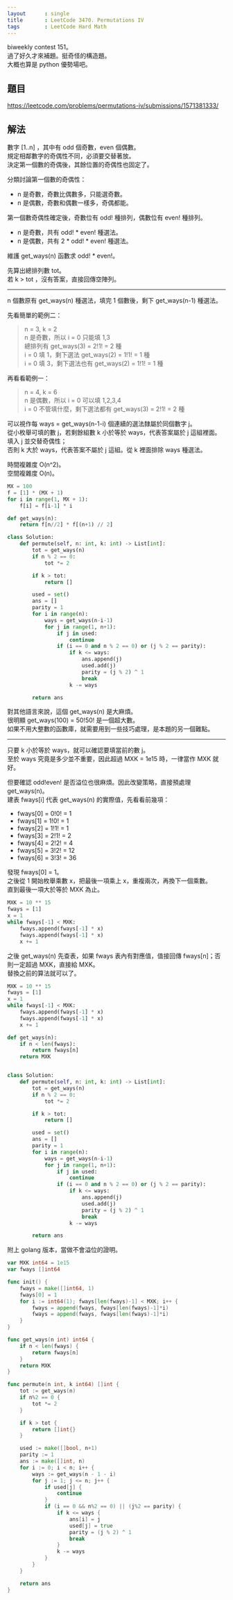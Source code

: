 ```yaml
---
layout      : single
title       : LeetCode 3470. Permutations IV
tags        : LeetCode Hard Math
---
```

biweekly contest 151。  
過了好久才來補題。挺奇怪的構造題。  
大概也算是 python 優勢場吧。  

## 題目

<https://leetcode.com/problems/permutations-iv/submissions/1571381333/>

## 解法

數字 [1..n] ，其中有 odd 個奇數，even 個偶數。  
規定相鄰數字的奇偶性不同，必須要交替著放。  
決定第一個數的奇偶後，其餘位置的奇偶性也固定了。  

分類討論第一個數的奇偶性：  

- n 是奇數，奇數比偶數多，只能選奇數。  
- n 是偶數，奇數和偶數一樣多，奇偶都能。  

第一個數奇偶性確定後，奇數位有 odd! 種排列，偶數位有 even! 種排列。  

- n 是奇數，共有 odd! \* even! 種選法。
- n 是偶數，共有 2 \* odd! \* even! 種選法。  

維護 get_ways(n) 函數求 odd! \* even!。  

先算出總排列數 tot。  
若 k > tot ，沒有答案，直接回傳空陣列。  

---

n 個數原有 get_ways(n) 種選法，填完 1 個數後，剩下 get_ways(n-1) 種選法。  

先看簡單的範例二：  
> n = 3, k = 2  
> n 是奇數，所以 i = 0 只能填 1,3  
> 總排列有 get_ways(3) = 2!1! = 2 種  
> i = 0 填 1，剩下選法 get_ways(2) = 1!1! = 1 種  
> i = 0 填 3，剩下選法也有 get_ways(2) = 1!1! = 1 種  

再看看範例一：  
> n = 4, k = 6  
> n 是偶數，所以 i = 0 可以填 1,2,3,4  
> i = 0 不管填什麼，剩下選法都有 get_ways(3) = 2!1! = 2 種  

可以視作每 ways = get_ways(n-1-i) 個連續的選法隸屬於同個數字 j。  
從小枚舉可填的數 j，若剩餘組數 k 小於等於 ways，代表答案屬於 j 這組裡面。填入 j 並交替奇偶性；  
否則 k 大於 ways，代表答案不屬於 j 這組。從 k 裡面排除 ways 種選法。  

時間複雜度 O(n^2)。  
空間複雜度 O(n)。  

```python
MX = 100
f = [1] * (MX + 1)
for i in range(1, MX + 1):
    f[i] = f[i-1] * i

def get_ways(n):
    return f[n//2] * f[(n+1) // 2]

class Solution:
    def permute(self, n: int, k: int) -> List[int]:
        tot = get_ways(n)
        if n % 2 == 0:
            tot *= 2

        if k > tot:
            return []

        used = set()
        ans = []
        parity = 1
        for i in range(n):
            ways = get_ways(n-i-1)
            for j in range(1, n+1):
                if j in used:
                    continue
                if (i == 0 and n % 2 == 0) or (j % 2 == parity):
                    if k <= ways:
                        ans.append(j)
                        used.add(j)
                        parity = (j % 2) ^ 1
                        break
                    k -= ways

        return ans
```

對其他語言來說，這個 get_ways(n) 是大麻煩。  
很明顯 get_ways(100) = 50!50! 是一個超大數。  
如果不用大整數的函數庫，就需要用到一些技巧處理，是本題的另一個難點。  

---

只要 k 小於等於 ways，就可以確認要填當前的數 j。  
至於 ways 究竟是多少並不重要，因此超過 MXK = 1e15 時，一律當作 MXK 就好。  

但要確認 odd!even! 是否溢位也很麻煩。因此改變策略，直接預處理 get_ways(n)。  
建表 fways[i] 代表 get_ways(n) 的實際值，先看看前幾項：  

- fways[0] = 0!0! = 1
- fways[1] = 1!0! = 1  
- fways[2] = 1!1! = 1  
- fways[3] = 2!1! = 2  
- fways[4] = 2!2! = 4  
- fways[5] = 3!2! = 12  
- fways[6] = 3!3! = 36  

發現 fways[0] = 1。  
之後從 1 開始枚舉乘數 x，把最後一項乘上 x，重複兩次，再換下一個乘數。  
直到最後一項大於等於 MXK 為止。  

```python
MXK = 10 ** 15
fways = [1]
x = 1
while fways[-1] < MXK:
    fways.append(fways[-1] * x)
    fways.append(fways[-1] * x)
    x += 1
```

之後 get_ways(n) 先查表，如果 fways 表內有對應值，值接回傳 fways[n]；否則一定超過 MXK，直接給 MXK。  
替換之前的算法就可以了。  

```python
MXK = 10 ** 15
fways = [1]
x = 1
while fways[-1] < MXK:
    fways.append(fways[-1] * x)
    fways.append(fways[-1] * x)
    x += 1

def get_ways(n):
    if n < len(fways):
        return fways[n]
    return MXK


class Solution:
    def permute(self, n: int, k: int) -> List[int]:
        tot = get_ways(n)
        if n % 2 == 0:
            tot *= 2

        if k > tot:
            return []

        used = set()
        ans = []
        parity = 1
        for i in range(n):
            ways = get_ways(n-i-1)
            for j in range(1, n+1):
                if j in used:
                    continue
                if (i == 0 and n % 2 == 0) or (j % 2 == parity):
                    if k <= ways:
                        ans.append(j)
                        used.add(j)
                        parity = (j % 2) ^ 1
                        break
                    k -= ways

        return ans
```

附上 golang 版本，當做不會溢位的證明。  

```go
var MXK int64 = 1e15
var fways []int64

func init() {
    fways = make([]int64, 1)
    fways[0] = 1
    for i := int64(1); fways[len(fways)-1] < MXK; i++ {
        fways = append(fways, fways[len(fways)-1]*i)
        fways = append(fways, fways[len(fways)-1]*i)
    }
}

func get_ways(n int) int64 {
    if n < len(fways) {
        return fways[n]
    }
    return MXK
}

func permute(n int, k int64) []int {
    tot := get_ways(n)
    if n%2 == 0 {
        tot *= 2
    }

    if k > tot {
        return []int{}
    }

    used := make([]bool, n+1)
    parity := 1
    ans := make([]int, n)
    for i := 0; i < n; i++ {
        ways := get_ways(n - 1 - i)
        for j := 1; j <= n; j++ {
            if used[j] {
                continue
            }
            if (i == 0 && n%2 == 0) || (j%2 == parity) {
                if k <= ways {
                    ans[i] = j
                    used[j] = true
                    parity = (j % 2) ^ 1
                    break
                }
                k -= ways
            }
        }
    }

    return ans
}

```
